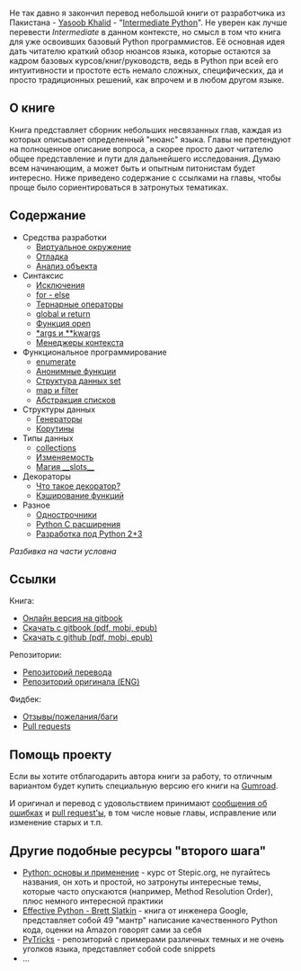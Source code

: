 <!--
.. title: Перевод книги "Intermediate Python"
.. slug: intermediate-python
.. date: 2016-02-18 00:00:00 UTC+03:00
.. tags: 
.. category: 
.. link: 
.. description: 
.. type: text
-->

Не так давно я закончил перевод небольшой книги от разработчика из
Пакистана - [Yasoob Khalid](https://twitter.com/yasoobkhalid) -
"[Intermediate Python](https://github.com/lancelote/interpy-ru)". Не уверен как
лучше перевести *Intermediate* в данном контексте, но смысл в том что книга для
уже освоивших базовый Python программистов. Её основная идея дать читателю краткий обзор
нюансов языка, которые остаются за кадром базовых курсов/книг/руководств, ведь в
Python при всей его интуитивности и простоте есть немало сложных, специфических,
да и просто традиционных решений, как впрочем и в любом другом языке.

## О книге

Книга представляет сборник небольших несвязанных глав, каждая из которых описывает
определенный "нюанс" языка. Главы не претендуют на полноценное описание вопроса,
а скорее просто дают читателю общее представление и пути для дальнейшего исследования.
Думаю всем начинающим, а может быть и опытным питонистам будет интересно.
Ниже приведено содержание с ссылками на главы, чтобы проще было сориентироваться
в затронутых тематиках.

## Содержание

- Средства разработки
  - [Виртуальное окружение](https://lancelote.gitbooks.io/intermediate-python/content/book/virtual_environment.html)
  - [Отладка](https://lancelote.gitbooks.io/intermediate-python/content/book/debugging.html)
  - [Анализ объекта](https://lancelote.gitbooks.io/intermediate-python/content/book/object_introspection.html)
- Синтаксис
  - [Исключения](https://lancelote.gitbooks.io/intermediate-python/content/book/exceptions.html)
  - [for - else](https://lancelote.gitbooks.io/intermediate-python/content/book/for_-_else.html)
  - [Тернарные операторы](https://lancelote.gitbooks.io/intermediate-python/content/book/ternary_operators.html)
  - [global и return](https://lancelote.gitbooks.io/intermediate-python/content/book/global_&_return.html)
  - [Функция open](https://lancelote.gitbooks.io/intermediate-python/content/book/open_function.html)
  - [\*args и \*\*kwargs](https://lancelote.gitbooks.io/intermediate-python/content/book/args_and_kwargs.html)
  - [Менеджеры контекста](https://lancelote.gitbooks.io/intermediate-python/content/book/context_managers.html)
- Функциональное программирование
  - [enumerate](https://lancelote.gitbooks.io/intermediate-python/content/book/enumerate.html)
  - [Анонимные функции](https://lancelote.gitbooks.io/intermediate-python/content/book/lambdas.html)
  - [Структура данных set](https://lancelote.gitbooks.io/intermediate-python/content/book/set_-_data_structure.html)
  - [map и filter](https://lancelote.gitbooks.io/intermediate-python/content/book/map_filter.html)
  - [Абстракция списков](https://lancelote.gitbooks.io/intermediate-python/content/book/comprehensions.html)
- Структуры данных
  - [Генераторы](https://lancelote.gitbooks.io/intermediate-python/content/book/generators.html)
  - [Корутины](https://lancelote.gitbooks.io/intermediate-python/content/book/coroutines.html)
- Типы данных
  - [collections](https://lancelote.gitbooks.io/intermediate-python/content/book/collections.html)
  - [Изменяемость](https://lancelote.gitbooks.io/intermediate-python/content/book/mutation.html)
  - [Магия \_\_slots\_\_](https://lancelote.gitbooks.io/intermediate-python/content/book/__slots__magic.html)
- Декораторы
  - [Что такое декоратор?](https://lancelote.gitbooks.io/intermediate-python/content/book/decorators.html)
  - [Кэширование функций](https://lancelote.gitbooks.io/intermediate-python/content/book/function_caching.html)
- Разное
  - [Однострочники](https://lancelote.gitbooks.io/intermediate-python/content/book/one_liners.html)
  - [Python C расширения](https://lancelote.gitbooks.io/intermediate-python/content/book/python_c_extension.html)
  - [Разработка под Python 2+3](https://lancelote.gitbooks.io/intermediate-python/content/book/targeting_python_2_3.html)

*Разбивка на части условна*

## Ссылки

Книга:

 - [Онлайн версия на gitbook][2]
 - [Скачать с gitbook (pdf, mobi, epub)][4]
 - [Скачать с github (pdf, mobi, epub)][3]

Репозитории:

 - [Репозиторий перевода][1]
 - [Репозиторий оригинала (ENG)][5]

Фидбек:

 - [Отзывы/пожелания/баги][6]
 - [Pull requests][7]

## Помощь проекту

Если вы хотите отблагодарить автора книги за работу, то отличным вариантом будет
купить специальную версию его книги на [Gumroad](https://gum.co/intermediate_python).

И оригинал и перевод с удовольствием принимают [сообщения об ошибках][6] и
[pull request'ы][7], в том числе новые главы, исправление или изменение старых и т.п.

## Другие подобные ресурсы "второго шага"

 - [Python: основы и применение][8] - курс от Stepic.org, не пугайтесь названия, он
 хоть и простой, но затронуты интересные темы, которые часто опускаются (например,
 Method Resolution Order), плюс немного интересной практики
 - [Effective Python - Brett Slatkin][9] - книга от инженера Google, представляет
 собой 49 "мантр" написание качественного Python кода, оценки на Amazon говорят
 сами за себя
 - [PyTricks](https://github.com/brennerm/PyTricks) - репозиторий с примерами
 различных темных и не очень уголков языка, представляет собой code snippets
 - ...

 [1]: https://github.com/lancelote/interpy-ru
 [2]: https://lancelote.gitbooks.io/intermediate-python/content/
 [3]: https://github.com/lancelote/interpy-ru/releases/tag/v1.0.0
 [4]: https://www.gitbook.com/book/lancelote/intermediate-python/details
 [5]: https://github.com/yasoob/intermediatePython
 [6]: https://github.com/lancelote/interpy-ru/issues/new
 [7]: https://github.com/lancelote/interpy-ru/pull/new/master
 [8]: https://stepic.org/course/Python-%D0%BE%D1%81%D0%BD%D0%BE%D0%B2%D1%8B-%D0%B8-%D0%BF%D1%80%D0%B8%D0%BC%D0%B5%D0%BD%D0%B5%D0%BD%D0%B8%D0%B5-512
 [9]: https://www.amazon.com/Effective-Python-Specific-Software-Development/dp/0134034287
